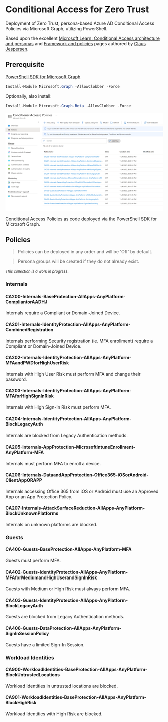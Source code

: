 # Conditional Access for Zero Trust

Deployment of Zero Trust, persona-based Azure AD Conditional Access Policies via Microsoft Graph, utilizing PowerShell.

Based upon the excellent [Microsoft Learn: Conditional Access architecture and personas](https://learn.microsoft.com/en-us/azure/architecture/guide/security/conditional-access-architecture) and [Framework and policies](https://learn.microsoft.com/en-us/azure/architecture/guide/security/conditional-access-framework) pages authored by [Claus Jespersen](https://www.linkedin.com/in/claus-jespersen-25b0422/).

## Prerequisite
[PowerShell SDK for Microsoft Graph](https://github.com/microsoftgraph/msgraph-sdk-powershell)
```powershell
Install-Module Microsoft.Graph -AllowClobber -Force
```
Optionally, also install:
```powershell
Install-Module Microsoft.Graph.Beta -AllowClobber -Force
```

<img src="images/overview.PNG" width="800">

Conditional Access Policies as code deployed via the PowerShell SDK for Microsoft Graph.

## Policies

> Policies can be deployed in any order and will be 'Off' by default. 

> Persona groups will be created if they do not already exist.

<small>*This collection is a work in progress*.</small>

### Internals

#### CA200-Internals-BaseProtection-AllApps-AnyPlatform-CompliantorAADHJ
Internals require a Compliant or Domain-Joined Device.

#### CA201-Internals-IdentityProtection-AllApps-AnyPlatform-CombinedRegistration
Internals performing Security registration (ie. MFA enrollment) require a Compliant or Domain-Joined Device.

#### CA202-Internals-IdentityProtection-AllApps-AnyPlatform-MFAandPWDforHighUserRisk
Internals with High User Risk must perform MFA and change their password.

#### CA203-Internals-IdentityProtection-AllApps-AnyPlatform-MFAforHighSignInRisk
Internals with High Sign-In Risk must perform MFA.

#### CA204-Internals-IdentityProtection-AllApps-AnyPlatform-BlockLegacyAuth
Internals are blocked from Legacy Authentication methods.

#### CA205-Internals-AppProtection-MicrosoftIntuneEnrollment-AnyPlatform-MFA
Internals must perform MFA to enroll a device.

#### CA206-Internals-DataandAppProtection-Office365-iOSorAndroid-ClientAppORAPP
Internals accessing Office 365 from iOS or Android must use an Approved App or an App Protection Policy.

#### CA207-Internals-AttackSurfaceReduction-AllApps-AnyPlatform-BlockUnknownPlatforms
Internals on unknown platforms are blocked.

### Guests

#### CA400-Guests-BaseProtection-AllApps-AnyPlatform-MFA
Guests must perform MFA.

#### CA402-Guests-IdentityProtection-AllApps-AnyPlatform-MFAforMediumandHighUserandSignInRisk
Guests with Medium or High Risk must always perform MFA.

#### CA403-Guests-IdentityProtection-AllApps-AnyPlatform-BlockLegacyAuth
Guests are blocked from Legacy Authentication methods.

#### CA406-Guests-DataProtection-AllApps-AnyPlatform-SignInSessionPolicy
Guests have a limited Sign-In Session.

### Workload Identities

#### CA900-WorkloadIdentities-BaseProtection-AllApps-AnyPlatform-BlockUntrustedLocations
Workload Identities in untrusted locations are blocked.

#### CA901-WorkloadIdentities-BaseProtection-AllApps-AnyPlatform-BlockHighRisk
Workload Identities with High Risk are blocked.
